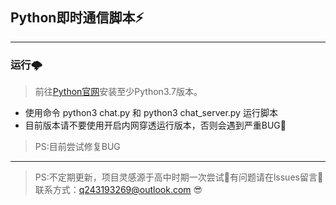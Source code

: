 ## Python即时通信脚本⚡
---
### 运行🌩
> 前往[Python官网](https://python.org)安装至少Python3.7版本。
- 使用命令 python3 chat.py 和 python3 chat_server.py 运行脚本
- 目前版本请不要使用开启内网穿透运行版本，否则会遇到严重BUG🤯
> PS:目前尝试修复BUG
---
> PS:不定期更新，项目灵感源于高中时期一次尝试🤔有问题请在lssues留言🤨
> 联系方式：q243193269@outlook.com 😎
